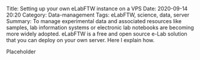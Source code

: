 Title: Setting up your own eLabFTW instance on a VPS
Date: 2020-09-14 20:20
Category: Data-management
Tags: eLabFTW, science, data, server
Summary: To manage experimental data and associated resources like samples, lab information systems or electronic lab notebooks are becoming more widely adopted. eLabFTW is a free and open source e-Lab solution that you can deploy on your own server. Here I explain how.

Placeholder
